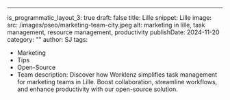 ---
is_programmatic_layout_3: true
draft: false
title: Lille
snippet: Lille
image:
  src: /images/pseo/marketing-team-city.jpeg
  alt: marketing in lille, task management, resource management, productivity
publishDate: 2024-11-20
category: ""
author: SJ
tags:
  - Marketing
  - Tips
  - Open-Source
  - Team
description: Discover how Worklenz simplifies task management for marketing teams in Lille. Boost collaboration, streamline workflows, and enhance productivity with our open-source solution.